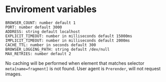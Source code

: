 # Enviroment variables

```
BROWSER_COUNT: number default 1
PORT: number default 3000
ADDRESS: string default localhost
EXPLICIT_TIMEOUT: number in milliseconds default 15000ms
IMPLICIT_TIMEOUT: number in milliseconds default 2000ms
CACHE_TTL: number in seconds default 300
BROWSER_LOGGING_PATH: string default /dev/null
MAX_RETRIES: number default 2
```

No caching will be performed when element that matches selector `meta[name=fragment]` is not found.
User agent is `Prerender`, will not request images.
